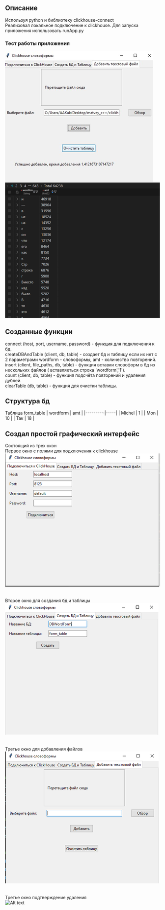 ## Описание
Используя python и библиотеку clickhouse-connect<br/>  Реализовал локальное подключение к clickhouse.
Для запуска приложения использовать runApp.py
### Тест работы приложения
![Alt text](/imageForReadMeFolder/4.jfif)<br/>
![Alt text](/imageForReadMeFolder/5.png)<br/>
## Созданные функции

connect (host, port, username, password) - функция для подключения к бд.<br/>
createDBAndTable (client, db, table) - создает бд и таблицу если их нет с 2 параметрами wordform - словоформы, amt - количество повторений.<br/>
insert (client, file_paths, db, table) - функция вставки словоформ в бд из нескольких файлов ( вставляеться строка 'wordform','1').<br/>
count (client, db, table) - функция подсчёта повторений и удаления дублей.<br/>
clearTable (db, table) - функция для очистки таблицы.

## Структура бд
Таблица form_table
| wordform | amt |
|---------:|-----|
| Michel   | 1   |
| Mon      | 10  |
| Так      | 18  |

## Создал простой графический интерфейс
Состоящий из трех окон<br/>
Первое окно с полями для подключения к clickhouse<br/>
![Alt text](/imageForReadMeFolder/1frame.png?raw=true "Optional Title")<br/>
<br/>
<br/>
Второе окно для создания бд и таблицы<br/>
![Alt text](/imageForReadMeFolder/2frame.png?raw=true "Optional Title")<br/>
<br/>
<br/>
Третье окно для добавления файлов<br/>
![Alt text](/imageForReadMeFolder/3frame.png?raw=true "Optional Title")<br/>
<br/>
<br/>
Третье окно подтверждение удаления<br/>
![Alt text](/imageForReadMeFolder/31frame.png?raw=true "Optional Title")<br/>